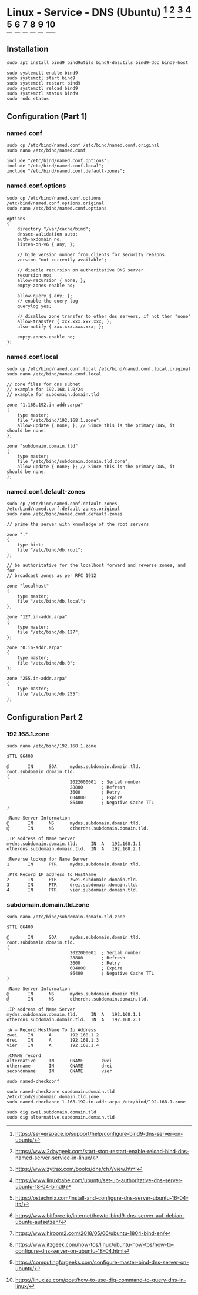 # Linux - Service - DNS (Ubuntu) [^1] [^2] [^3] [^4] [^5] [^6] [^7] [^8] [^9] [^10]

## Installation

```
sudo apt install bind9 bind9utils bind9-dnsutils bind9-doc bind9-host
```

```
sudo systemctl enable bind9
sudo systemctl start bind9
sudo systemctl restart bind9
sudo systemctl reload bind9
sudo systemctl status bind9
sudo rndc status
```

## Configuration (Part 1)

### named.conf

```
sudo cp /etc/bind/named.conf /etc/bind/named.conf.original
sudo nano /etc/bind/named.conf
```

```
include "/etc/bind/named.conf.options";
include "/etc/bind/named.conf.local";
include "/etc/bind/named.conf.default-zones";
```

### named.conf.options

```
sudo cp /etc/bind/named.conf.options /etc/bind/named.conf.options.original
sudo nano /etc/bind/named.conf.options
```

```
options 
{
    directory "/var/cache/bind";
    dnssec-validation auto;
    auth-nxdomain no;
    listen-on-v6 { any; };

    // hide version number from clients for security reasons.
    version "not currently available";

    // disable recursion on authoritative DNS server.
    recursion no;           
    allow-recursion { none; };
    empty-zones-enable no;

    allow-query { any; };
    // enable the query log
    querylog yes;

    // disallow zone transfer to other dns servers, if not then "none"
    allow-transfer { xxx.xxx.xxx.xxx; };
    also-notify { xxx.xxx.xxx.xxx; };

    empty-zones-enable no;
};
```

### named.conf.local

```
sudo cp /etc/bind/named.conf.local /etc/bind/named.conf.local.original
sudo nano /etc/bind/named.conf.local
```

```
// zone files for dns subnet
// example for 192.168.1.0/24
// example for subdomain.domain.tld

zone "1.168.192.in-addr.arpa" 
{
    type master;
    file "/etc/bind/192.168.1.zone";
    allow-update { none; }; // Since this is the primary DNS, it should be none.
};

zone "subdomain.domain.tld"
{
    type master;
    file "/etc/bind/subdomain.domain.tld.zone";
    allow-update { none; }; // Since this is the primary DNS, it should be none.
};
```

### named.conf.default-zones

```
sudo cp /etc/bind/named.conf.default-zones /etc/bind/named.conf.default-zones.original
sudo nano /etc/bind/named.conf.default-zones
```

```
// prime the server with knowledge of the root servers

zone "." 
{
    type hint;
    file "/etc/bind/db.root";
};

// be authoritative for the localhost forward and reverse zones, and for
// broadcast zones as per RFC 1912

zone "localhost" 
{
    type master;
    file "/etc/bind/db.local";
};

zone "127.in-addr.arpa"
{
    type master;
    file "/etc/bind/db.127";
};

zone "0.in-addr.arpa"
{
    type master;
    file "/etc/bind/db.0";
};

zone "255.in-addr.arpa"
{
    type master;
    file "/etc/bind/db.255";
};
```

## Configuration Part 2

### 192.168.1.zone

```
sudo nano /etc/bind/192.168.1.zone
```

```
$TTL 86400

@       IN      SOA     mydns.subdomain.domain.tld.     root.subdomain.domain.tld.
(
                        2022000001  ; Serial number
                        28800       ; Refresh
                        3600        ; Retry
                        604800      ; Expire
                        86400       ; Negative Cache TTL
)

;Name Server Information
@       IN      NS      mydns.subdomain.domain.tld.
@       IN      NS      otherdns.subdomain.domain.tld.

;IP address of Name Server
mydns.subdomain.domain.tld.     IN  A   192.168.1.1
otherdns.subdomain.domain.tld.  IN  A   192.168.2.1

;Reverse lookup for Name Server
1       IN      PTR     mydns.subdomain.domain.tld.

;PTR Record IP address to HostName
2       IN      PTR     zwei.subdomain.domain.tld.
3       IN      PTR     drei.subdomain.domain.tld.
4       IN      PTR     vier.subdomain.domain.tld.
```

### subdomain.domain.tld.zone

```
sudo nano /etc/bind/subdomain.domain.tld.zone
```

```
$TTL 86400

@       IN      SOA     mydns.subdomain.domain.tld.     root.subdomain.domain.tld.
(
                        2022000001  ; Serial number
                        28800       ; Refresh
                        3600        ; Retry
                        604800      ; Expire
                        86400       ; Negative Cache TTL
)

;Name Server Information
@       IN      NS      mydns.subdomain.domain.tld.
@       IN      NS      otherdns.subdomain.domain.tld.

;IP address of Name Server
mydns.subdomain.domain.tld.     IN  A   192.168.1.1
otherdns.subdomain.domain.tld.  IN  A   192.168.2.1

;A – Record HostName To Ip Address
zwei    IN      A       192.168.1.2
drei    IN      A       192.168.1.3
vier    IN      A       192.168.1.4

;CNAME record
alternative     IN      CNAME       zwei
othername       IN      CNAME       drei
secondnname     IN      CNAME       vier
```

```
sudo named-checkconf

sudo named-checkzone subdomain.domain.tld /etc/bind/subdomain.domain.tld.zone
sudo named-checkzone 1.168.192.in-addr.arpa /etc/bind/192.168.1.zone

sudo dig zwei.subdomain.domain.tld
sudo dig alternative.subdomain.domain.tld
```

[^1]: https://serverspace.io/support/help/configure-bind9-dns-server-on-ubuntu/
[^2]: https://www.2daygeek.com/start-stop-restart-enable-reload-bind-dns-named-server-service-in-linux/
[^3]: https://www.zytrax.com/books/dns/ch7/view.html
[^4]: https://www.linuxbabe.com/ubuntu/set-up-authoritative-dns-server-ubuntu-18-04-bind9
[^5]: https://ostechnix.com/install-and-configure-dns-server-ubuntu-16-04-lts/
[^6]: https://www.bitforce.io/internet/howto-bind9-dns-server-auf-debian-ubuntu-aufsetzen/
[^7]: https://www.hiroom2.com/2018/05/06/ubuntu-1804-bind-en/
[^8]: https://www.itzgeek.com/how-tos/linux/ubuntu-how-tos/how-to-configure-dns-server-on-ubuntu-18-04.html
[^9]: https://computingforgeeks.com/configure-master-bind-dns-server-on-ubuntu/
[^10]: https://linuxize.com/post/how-to-use-dig-command-to-query-dns-in-linux/